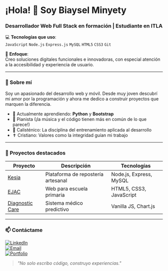 # ¡Hola! 👋 Soy Biaysel Minyety

### Desarrollador Web Full Stack en formación | Estudiante en ITLA

💻 **Tecnologías que uso**:  
`JavaScript` `Node.js` `Express.js` `MySQL` `HTML5` `CSS3` `Git`  

🎯 **Enfoque**:  
Creo soluciones digitales funcionales e innovadoras, con especial atención a la accesibilidad y experiencia de usuario.  

---

### 🚀 Sobre mí  
Soy un apasionado del desarrollo web y móvil. Desde muy joven descubrí mi amor por la programación y ahora me dedico a construir proyectos que marquen la diferencia.  

- 🌱 Actualmente aprendiendo: **Python** y **Bootstrap**  
- 🎹 Pianista (¡la música y el código tienen más en común de lo que parece!)  
- 💪 Calisténico: La disciplina del entrenamiento aplicada al desarrollo  
- ✝️ Cristiano: Valores como la integridad guían mi trabajo  

---

### 📌 Proyectos destacados  
| Proyecto | Descripción | Tecnologías |  
|----------|-------------|-------------|  
| [Kesia](https://kesia-production.up.railway.app/) | Plataforma de repostería artesanal | Node.js, Express, MySQL |  
| [EJAC](https://biaysel-mm.github.io/ejac/) | Web para escuela primaria | HTML5, CSS3, JavaScript |  
| [Diagnostic Care](https://biaysel-mm.github.io/Diagnostic-Care/) | Sistema médico predictivo | Vanilla JS, Chart.js |  

---

### 📫 Contáctame  
[![LinkedIn](https://img.shields.io/badge/LinkedIn-Biaysel_Minyety-blue?style=flat&logo=linkedin)](https://www.linkedin.com/in/biaysel-minyety-21217a279/)  
[![Email](https://img.shields.io/badge/Email-biayselminyety001@gmail.com-red?style=flat&logo=gmail)](mailto:biayselminyety001@gmail.com)  
[![Portfolio](https://img.shields.io/badge/🌐_Portafolio-Explora_mis_proyectos-green?style=flat)](https://biaysel-mm.github.io/portafolio/)  

> *"No solo escribo código, construyo experiencias."*  
